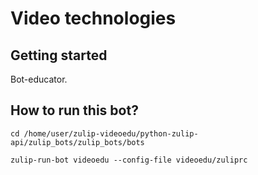 # Video technologies



## Getting started

Bot-educator.

## How to run this bot?

```
cd /home/user/zulip-videoedu/python-zulip-api/zulip_bots/zulip_bots/bots
```
```
zulip-run-bot videoedu --config-file videoedu/zuliprc
```